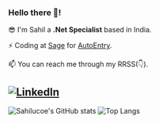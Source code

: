 ### Hello there 👋!

😎 I'm Sahil a **.Net Specialist** based in India. 

⚡ Coding at [Sage](https://www.sage.com/) for [AutoEntry](https://www.autoentry.com).


📫 You can reach me through my RRSS(👇).

<a href="https://www.linkedin.com/in/sahilucoe/"><img src="https://img.shields.io/badge/linkedin-%230077B5.svg?&style=for-the-badge&logo=linkedin&logoColor=white" alt="LinkedIn" /></a>&nbsp;
---
![Sahilucoe's GitHub stats](https://github-readme-stats.vercel.app/api?username=sahilucoe&count_private=true&show_icons=true&theme=gruvbox)
![Top Langs](https://github-readme-stats.vercel.app/api/top-langs/?username=sahilucoe&layout=compact&count_private=true&show_icons=true&theme=gruvbox)
